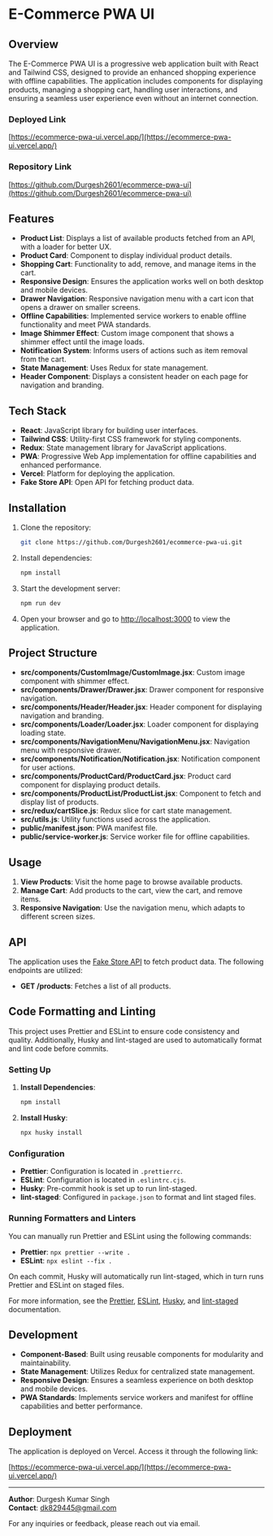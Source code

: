# E-Commerce PWA UI

## Overview

The E-Commerce PWA UI is a progressive web application built with React and Tailwind CSS, designed to provide an enhanced shopping experience with offline capabilities. The application includes components for displaying products, managing a shopping cart, handling user interactions, and ensuring a seamless user experience even without an internet connection.

### Deployed Link

[https://ecommerce-pwa-ui.vercel.app/](https://ecommerce-pwa-ui.vercel.app/)

### Repository Link

[https://github.com/Durgesh2601/ecommerce-pwa-ui](https://github.com/Durgesh2601/ecommerce-pwa-ui)

## Features

- **Product List**: Displays a list of available products fetched from an API, with a loader for better UX.
- **Product Card**: Component to display individual product details.
- **Shopping Cart**: Functionality to add, remove, and manage items in the cart.
- **Responsive Design**: Ensures the application works well on both desktop and mobile devices.
- **Drawer Navigation**: Responsive navigation menu with a cart icon that opens a drawer on smaller screens.
- **Offline Capabilities**: Implemented service workers to enable offline functionality and meet PWA standards.
- **Image Shimmer Effect**: Custom image component that shows a shimmer effect until the image loads.
- **Notification System**: Informs users of actions such as item removal from the cart.
- **State Management**: Uses Redux for state management.
- **Header Component**: Displays a consistent header on each page for navigation and branding.

## Tech Stack

- **React**: JavaScript library for building user interfaces.
- **Tailwind CSS**: Utility-first CSS framework for styling components.
- **Redux**: State management library for JavaScript applications.
- **PWA**: Progressive Web App implementation for offline capabilities and enhanced performance.
- **Vercel**: Platform for deploying the application.
- **Fake Store API**: Open API for fetching product data.

## Installation

1. Clone the repository:

   ```bash
   git clone https://github.com/Durgesh2601/ecommerce-pwa-ui.git
   ```

2. Install dependencies:

   ```bash
   npm install
   ```

3. Start the development server:

   ```bash
   npm run dev
   ```

4. Open your browser and go to [http://localhost:3000](http://localhost:3000) to view the application.

## Project Structure

- **src/components/CustomImage/CustomImage.jsx**: Custom image component with shimmer effect.
- **src/components/Drawer/Drawer.jsx**: Drawer component for responsive navigation.
- **src/components/Header/Header.jsx**: Header component for displaying navigation and branding.
- **src/components/Loader/Loader.jsx**: Loader component for displaying loading state.
- **src/components/NavigationMenu/NavigationMenu.jsx**: Navigation menu with responsive drawer.
- **src/components/Notification/Notification.jsx**: Notification component for user actions.
- **src/components/ProductCard/ProductCard.jsx**: Product card component for displaying product details.
- **src/components/ProductList/ProductList.jsx**: Component to fetch and display list of products.
- **src/redux/cartSlice.js**: Redux slice for cart state management.
- **src/utils.js**: Utility functions used across the application.
- **public/manifest.json**: PWA manifest file.
- **public/service-worker.js**: Service worker file for offline capabilities.

## Usage

1. **View Products**: Visit the home page to browse available products.
2. **Manage Cart**: Add products to the cart, view the cart, and remove items.
3. **Responsive Navigation**: Use the navigation menu, which adapts to different screen sizes.

## API

The application uses the [Fake Store API](https://fakestoreapi.com/) to fetch product data. The following endpoints are utilized:

- **GET /products**: Fetches a list of all products.

## Code Formatting and Linting

This project uses Prettier and ESLint to ensure code consistency and quality. Additionally, Husky and lint-staged are used to automatically format and lint code before commits.

### Setting Up

1. **Install Dependencies**:

   ```bash
   npm install
   ```

2. **Install Husky**:

   ```bash
   npx husky install
   ```

### Configuration

- **Prettier**: Configuration is located in `.prettierrc`.
- **ESLint**: Configuration is located in `.eslintrc.cjs`.
- **Husky**: Pre-commit hook is set up to run lint-staged.
- **lint-staged**: Configured in `package.json` to format and lint staged files.

### Running Formatters and Linters

You can manually run Prettier and ESLint using the following commands:

- **Prettier**: `npx prettier --write .`
- **ESLint**: `npx eslint --fix .`

On each commit, Husky will automatically run lint-staged, which in turn runs Prettier and ESLint on staged files.

For more information, see the [Prettier](https://prettier.io/), [ESLint](https://eslint.org/), [Husky](https://typicode.github.io/husky/#/), and [lint-staged](https://github.com/okonet/lint-staged) documentation.

## Development

- **Component-Based**: Built using reusable components for modularity and maintainability.
- **State Management**: Utilizes Redux for centralized state management.
- **Responsive Design**: Ensures a seamless experience on both desktop and mobile devices.
- **PWA Standards**: Implements service workers and manifest for offline capabilities and better performance.

## Deployment

The application is deployed on Vercel. Access it through the following link:

[https://ecommerce-pwa-ui.vercel.app/](https://ecommerce-pwa-ui.vercel.app/)

---

**Author**: Durgesh Kumar Singh\
**Contact**: dk829445@gmail.com

For any inquiries or feedback, please reach out via email.
